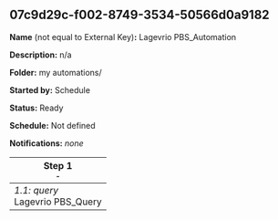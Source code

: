 ## 07c9d29c-f002-8749-3534-50566d0a9182

**Name** (not equal to External Key)**:** Lagevrio PBS_Automation

**Description:** n/a

**Folder:** my automations/

**Started by:** Schedule

**Status:** Ready

**Schedule:** Not defined

**Notifications:** _none_


| Step 1<br>_<small>-</small>_ |
| --- |
| _1.1: query_<br>Lagevrio PBS_Query |
